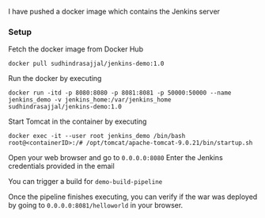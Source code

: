 I have pushed a docker image which contains the Jenkins server

### Setup
Fetch the docker image from Docker Hub
```
docker pull sudhindrasajjal/jenkins-demo:1.0
```


Run the docker by executing
```
docker run -itd -p 8080:8080 -p 8081:8081 -p 50000:50000 --name jenkins_demo -v jenkins_home:/var/jenkins_home sudhindrasajjal/jenkins-demo:1.0
```

Start Tomcat in the container by executing
```
docker exec -it --user root jenkins_demo /bin/bash
root@<containerID>:/# /opt/tomcat/apache-tomcat-9.0.21/bin/startup.sh
```


Open your web browser and go to  `0.0.0.0:8080`
Enter the Jenkins credentials provided in the email

You can trigger a build for  `demo-build-pipeline`

Once the pipeline finishes executing, you can verify if the war was deployed by going to `0.0.0.0:8081/helloworld` in your browser.

